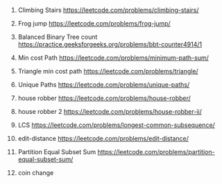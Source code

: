 1. Climbing Stairs
   https://leetcode.com/problems/climbing-stairs/

2. Frog jump
   https://leetcode.com/problems/frog-jump/

3. Balanced Binary Tree count
   https://practice.geeksforgeeks.org/problems/bbt-counter4914/1

4. Min cost Path
   https://leetcode.com/problems/minimum-path-sum/

5. Triangle min cost path
   https://leetcode.com/problems/triangle/

6. Unique Paths
   https://leetcode.com/problems/unique-paths/

7. house robber
   https://leetcode.com/problems/house-robber/

8. house robber 2
   https://leetcode.com/problems/house-robber-ii/

9. LCS
   https://leetcode.com/problems/longest-common-subsequence/

10. edit-distance
    https://leetcode.com/problems/edit-distance/

11. Partition Equal Subset Sum
    https://leetcode.com/problems/partition-equal-subset-sum/

12. coin change
